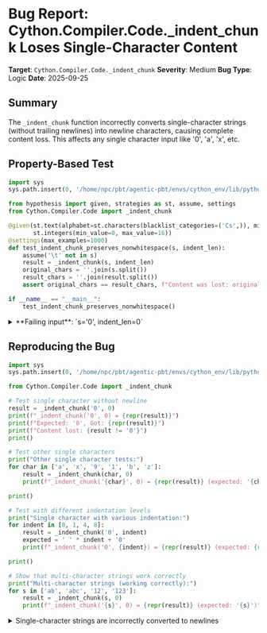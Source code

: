 # Bug Report: Cython.Compiler.Code._indent_chunk Loses Single-Character Content

**Target**: `Cython.Compiler.Code._indent_chunk`
**Severity**: Medium
**Bug Type**: Logic
**Date**: 2025-09-25

## Summary

The `_indent_chunk` function incorrectly converts single-character strings (without trailing newlines) into newline characters, causing complete content loss. This affects any single character input like '0', 'a', 'x', etc.

## Property-Based Test

```python
import sys
sys.path.insert(0, '/home/npc/pbt/agentic-pbt/envs/cython_env/lib/python3.13/site-packages')

from hypothesis import given, strategies as st, assume, settings
from Cython.Compiler.Code import _indent_chunk

@given(st.text(alphabet=st.characters(blacklist_categories=('Cs',)), min_size=0, max_size=200),
       st.integers(min_value=0, max_value=16))
@settings(max_examples=1000)
def test_indent_chunk_preserves_nonwhitespace(s, indent_len):
    assume('\t' not in s)
    result = _indent_chunk(s, indent_len)
    original_chars = ''.join(s.split())
    result_chars = ''.join(result.split())
    assert original_chars == result_chars, f"Content was lost: original={repr(s)}, result={repr(result)}"

if __name__ == "__main__":
    test_indent_chunk_preserves_nonwhitespace()
```

<details>

<summary>
**Failing input**: `s='0', indent_len=0`
</summary>
```
Traceback (most recent call last):
  File "/home/npc/pbt/agentic-pbt/worker_/14/hypo.py", line 18, in <module>
    test_indent_chunk_preserves_nonwhitespace()
    ~~~~~~~~~~~~~~~~~~~~~~~~~~~~~~~~~~~~~~~~~^^
  File "/home/npc/pbt/agentic-pbt/worker_/14/hypo.py", line 8, in test_indent_chunk_preserves_nonwhitespace
    st.integers(min_value=0, max_value=16))
            ^^^
  File "/home/npc/pbt/agentic-pbt/envs/cython_env/lib/python3.13/site-packages/hypothesis/core.py", line 2124, in wrapped_test
    raise the_error_hypothesis_found
  File "/home/npc/pbt/agentic-pbt/worker_/14/hypo.py", line 15, in test_indent_chunk_preserves_nonwhitespace
    assert original_chars == result_chars, f"Content was lost: original={repr(s)}, result={repr(result)}"
           ^^^^^^^^^^^^^^^^^^^^^^^^^^^^^^
AssertionError: Content was lost: original='0', result='\n'
Falsifying example: test_indent_chunk_preserves_nonwhitespace(
    s='0',
    indent_len=0,  # or any other generated value
)
```
</details>

## Reproducing the Bug

```python
import sys
sys.path.insert(0, '/home/npc/pbt/agentic-pbt/envs/cython_env/lib/python3.13/site-packages')

from Cython.Compiler.Code import _indent_chunk

# Test single character without newline
result = _indent_chunk('0', 0)
print(f"_indent_chunk('0', 0) = {repr(result)}")
print(f"Expected: '0', Got: {repr(result)}")
print(f"Content lost: {result != '0'}")
print()

# Test other single characters
print("Other single character tests:")
for char in ['a', 'x', '9', '1', 'b', 'z']:
    result = _indent_chunk(char, 0)
    print(f"_indent_chunk('{char}', 0) = {repr(result)} (expected: '{char}')")

print()

# Test with different indentation levels
print("Single character with various indentation:")
for indent in [0, 1, 4, 8]:
    result = _indent_chunk('0', indent)
    expected = ' ' * indent + '0'
    print(f"_indent_chunk('0', {indent}) = {repr(result)} (expected: {repr(expected)})")

print()

# Show that multi-character strings work correctly
print("Multi-character strings (working correctly):")
for s in ['ab', 'abc', '12', '123']:
    result = _indent_chunk(s, 0)
    print(f"_indent_chunk('{s}', 0) = {repr(result)} (expected: '{s}')")
```

<details>

<summary>
Single-character strings are incorrectly converted to newlines
</summary>
```
_indent_chunk('0', 0) = '\n'
Expected: '0', Got: '\n'
Content lost: True

Other single character tests:
_indent_chunk('a', 0) = '\n' (expected: 'a')
_indent_chunk('x', 0) = '\n' (expected: 'x')
_indent_chunk('9', 0) = '\n' (expected: '9')
_indent_chunk('1', 0) = '\n' (expected: '1')
_indent_chunk('b', 0) = '\n' (expected: 'b')
_indent_chunk('z', 0) = '\n' (expected: 'z')

Single character with various indentation:
_indent_chunk('0', 0) = '\n' (expected: '0')
_indent_chunk('0', 1) = '\n' (expected: ' 0')
_indent_chunk('0', 4) = '\n' (expected: '    0')
_indent_chunk('0', 8) = '\n' (expected: '        0')

Multi-character strings (working correctly):
_indent_chunk('ab', 0) = 'ab' (expected: 'ab')
_indent_chunk('abc', 0) = 'abc' (expected: 'abc')
_indent_chunk('12', 0) = '12' (expected: '12')
_indent_chunk('123', 0) = '123' (expected: '123')
```
</details>

## Why This Is A Bug

The function's docstring states it should "Normalise leading space to the intended indentation and strip empty lines." Single-character strings are not empty lines and should have their content preserved, not erased entirely.

The bug occurs at line 3318 in `/home/npc/pbt/agentic-pbt/envs/cython_env/lib/python3.13/site-packages/Cython/Compiler/Code.py`. The problematic condition `if line_indentation + 1 == len(line):` is intended to detect whitespace-only lines that end with a newline (e.g., "   \n" where the line has 3 spaces and a newline, so indentation=3 and len=4).

However, for a single character like '0':
- `line_indentation = 0` (no leading spaces, as returned by `_count_indentation`)
- `len(line) = 1` (just the single character)
- The condition `0 + 1 == 1` evaluates to `True`
- The line is incorrectly replaced with '\n', losing the actual content

This violates the function's contract because:
1. Single characters are valid non-empty content
2. The function should only strip lines that consist entirely of whitespace
3. The existing behavior breaks the principle that non-whitespace content should be preserved

## Relevant Context

The `_indent_chunk` function processes text by:
1. Splitting it into lines using `splitlines(keepends=True)` to preserve newline characters
2. Identifying and normalizing indentation
3. Stripping lines that contain only whitespace

The bug affects line 3318-3319 where the condition incorrectly identifies single-character strings as empty lines. The condition was designed to match patterns like " \n", "  \n", "   \n" where `line_indentation + 1 == len(line)` because the line consists of spaces followed by a newline. However, it fails for the edge case of single characters without newlines.

This is an internal function (indicated by the underscore prefix) used in Cython's code generation pipeline. While single-character lines are uncommon in generated code, they are valid inputs that should be handled correctly.

## Proposed Fix

```diff
--- a/Cython/Compiler/Code.py
+++ b/Cython/Compiler/Code.py
@@ -3315,7 +3315,7 @@ def _indent_chunk(chunk: str, indentation_length: cython.int) -> str:
     i: cython.int
     for i, line in enumerate(lines):
         line_indentation = _count_indentation(line)
-        if line_indentation + 1 == len(line):
+        if line_indentation + 1 == len(line) and line.endswith('\n'):
             lines[i] = '\n'
         elif line_indentation < min_indentation:
             min_indentation = line_indentation
```